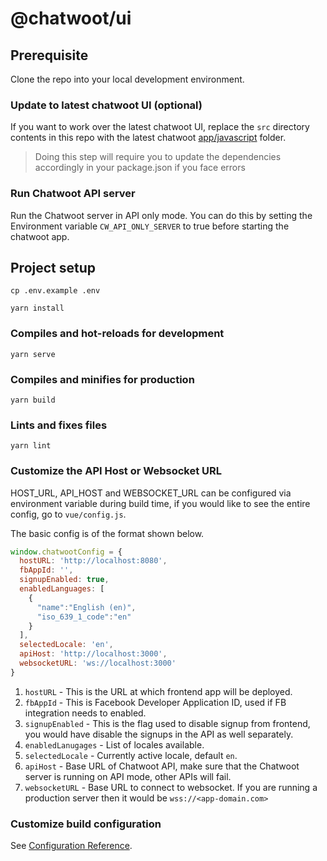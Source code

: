 # @chatwoot/ui

## Prerequisite 

Clone the repo into your local development environment.  

### Update to latest chatwoot UI (optional) 

If you want to work over the latest chatwoot UI, replace the `src` directory contents in this repo with the latest chatwoot [app/javascript](https://github.com/chatwoot/chatwoot/tree/develop/app/javascript) folder.

> Doing this step will require you to update the dependencies accordingly in your package.json if you face errors

### Run Chatwoot API server 

Run the Chatwoot server in API only mode. You can do this by setting the Environment variable `CW_API_ONLY_SERVER` to true before starting the chatwoot app.

## Project setup
```
cp .env.example .env

yarn install
```

### Compiles and hot-reloads for development
```
yarn serve
```

### Compiles and minifies for production
```
yarn build
```

### Lints and fixes files
```
yarn lint
```

### Customize the API Host or Websocket URL

HOST_URL, API_HOST and WEBSOCKET_URL can be configured via environment variable during build time, if you would like to see the entire config, go to `vue/config.js`.

The basic config is of the format shown below.

```js
window.chatwootConfig = {
  hostURL: 'http://localhost:8080',
  fbAppId: '',
  signupEnabled: true,
  enabledLanguages: [
    {
      "name":"English (en)",
      "iso_639_1_code":"en"
    }
  ],
  selectedLocale: 'en',
  apiHost: 'http://localhost:3000',
  websocketURL: 'ws://localhost:3000'
}
```

1. `hostURL` - This is the URL at which frontend app will be deployed.
2. `fbAppId` - This is Facebook Developer Application ID, used if FB integration needs to enabled.
3. `signupEnabled` - This is the flag used to disable signup from frontend, you would have disable the signups in the API as well separately.
4. `enabledLanugages` - List of locales available.
5. `selectedLocale` - Currently active locale, default `en`.
6. `apiHost` - Base URL of Chatwoot API, make sure that the Chatwoot server is running on API mode, other APIs will fail.
7. `websocketURL` - Base URL to connect to websocket. If you are running a production server then it would be `wss://<app-domain.com>`

### Customize build configuration
See [Configuration Reference](https://cli.vuejs.org/config/).
